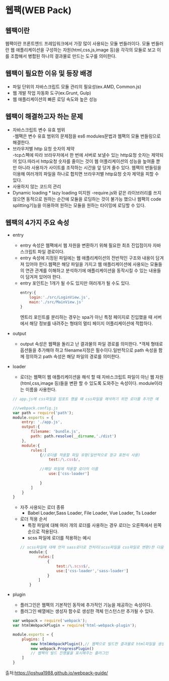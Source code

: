 # 웹팩(WEB Pack)
## 웹팩이란  
웹팩이란 프론트엔드 프레임워크에서 가장 많이 사용되는 모듈 번들러이다. 모듈 번들러란 웹 애플리케이션을 구성하는 자원(html,css,js,image 등)을 각각의 모듈로 보고 이를 조합해서 병합된 하나의 결과물로 만드는 도구를 의미한다.
## 웹팩이 필요한 이유 및 등장 배경
* 파일 단위의 자바스크립트 모듈 관리의 필요성(ex.AMD, Common.js)
* 웹 개발 작업 자동화 도구(ex.Grunt, Gulp)
* 웹 애플리케이션의 빠른 로딩 속도와 높은 성능

## 웹팩이 해결하고자 하는 문제
* 자바스크립트 변수 유효 범위  
-웹팩은 변수 유효 범위의 문제점을 es6 modules문법과 웹팩의 모듈 번들링으로 해결한다.
* 브라우저별 http 요청 숫자의 제약  
-tcp스펙에 따라 브라우저에서 한 번에 서버로 보낼수 있는 http요청 숫자는 제약되어 있다.따라서 http요청 숫자를 줄이는 것이 웹 어플리케이션의 성능을 높여줄 뿐만 아니라 사용자가 사이트를 조작하는 시간을 앞 당겨 줄수 있다. 웹팩의 번들링을 이용해 여러개의 파일을 하나로 합치면 브라우저별 http요청 숫자 제약을 피할 수 있다.
* 사용하지 않는 코드의 관리  
* Dynamic loading * lazy loading 미지원
-require.js와 같은 라이브러리를 쓰지 않으면 동적으로 원하는 순간에 모듈을 로딩하는 것이 불가능 했으나 웹팩의 code splitting기능을 이용하여 원하는 모듈을 원하는 타이밍에 로딩할 수 있다.

## 웹팩의 4가지 주요 속성
* entry  
  * entry 속성은 웹팩에서 웹 자원을 변환하기 위해 필요한 최초 진입점이자 자바스크립트 파일 경로이다.
  * entry 속성에 지정된 파일에는 웹 애플리케이션의 전반적인 구조와 내용이 담겨져 있어야 한다.웹팩은 해당 파일을 가지고 웹 애플리케이션에 사용되는 모듈들의 연관 관계를 이해하고 분석하기에 애플리케이션을 동작시킬 수 있는 내용들이 담겨져 있어야 한다.
  * entry 포인트는 1개가 될 수도 있지만 여러개가 될 수도 있다.
    ```js
    entry:{
        login:'./src/LoginView.js',
        main:'./src/MainView.js'
    }
    ```
    엔트리 포인트를 분리하는 경우는 spa가 아닌 특정 페이지로 진입했을 때 서버에서 해당 정보를 내려주는 형태의 멀티 페이지 어플리케이션에 적합하다.
* output  
    * output 속성은 웹팩을 돌리고 난 결과물의 파일 경로를 의미한다.
    *객체 형태로 옵션들을 추가해야 하고 filename지정은 필수이다.일반적으로 path 속성을 함께 정의하고 path 속성은 해당 파일의 경로를 의미한다.
* loader  
    * 로더는 웹팩이 웹 애플리케이션을 해석 할 때 자바스크립트 파일이 아닌 웹 자원(html,css,image 등)들을 변환 할 수 있도록 도와주는 속성이다. module이라는 이름을 사용한다.
    ```js
    // app.js에 css파일을 임포트 했을 떄 css파일을 해석하기 위한 로더를 추가한 예

    ///webpack.config.js
    var path = require('path');
    module.exports = {
        entry: './app.js',
        output:{
            filename: 'bundle.js',
            path: path.resolve(__dirname,'./dist')
        },
        module:{
            rules:[
                {//로더를 적용할 파일 유형(일반적으로 정규 표현식 사용)
                    test:/\.css$/,
                    
                //해당 파일에 적용할 로더의 이름
                    use:['css-loader']
                    
                }
            ]
        }
    }
    ```
    * 자주 사용되는 로더 종류  
        * Babel Loader,Sass Loader, File Loader, Vue Loader, Ts Loader
    * 로더 적용 순서  
        * 특정 파일에 대해 여러 개의 로더를 사용하는 경우 로더는 오른쪽에서 왼쪽 순으로 적용된다.
        * scss 파일에 로더를 적용하는 예시
        ```js
        // scss파일에 대해 먼저 sass로더로 전처리(scss파일을 css파일로 변환)한 다음 웹팩에서 css파일을 인식 할 수 있게 css로더를 적용
            module:{
                rules:[
                    {
                        test:/\.scss$/,
                        use:['css-loader','sass-loader']
                    }
                ]
            }
        ```

* plugin  
    * 플러그인은 웹팩의 기본적인 동작에 추가적인 기능을 제공하는 속성이다.
    * 플러그인 배열에는 생성자 함수로 생성한 객체 인스턴스만 추가될 수 있다.
    ```js
    var webpack = require('webpack');
    var htmlWebpackPlugin = require('html-webpack-plugin');

    module.exports = {
        plugins: [
            new htmlWebpackPlugin(),// 웹팩으로 빌드한 결과물로 html파일을 생성해주는 플러그인
            new webpack.ProgressPlugin()
            // 웹팩의 빌드 진행율을 표시해주는 플러그인
        ]
    }
    ```


출처:https://joshua1988.github.io/webpack-guide/

